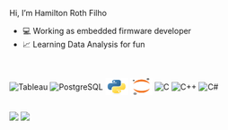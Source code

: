 Hi, I’m Hamilton Roth Filho
- 💻 Working as embedded firmware developer
- 📈 Learning Data Analysis for fun

##

<div style="display: inline_block"><br>  
  <img align="center" alt="Tableau" height="30" width="30" src="https://img.icons8.com/color/30/000000/tableau-software.png">  
  <img align="center" alt="PostgreSQL" height="30" width="40" src="https://cdn.jsdelivr.net/gh/devicons/devicon/icons/postgresql/postgresql-original.svg">
  <img align="center" alt="Python" height="30" width="40" src="https://raw.githubusercontent.com/devicons/devicon/master/icons/python/python-original.svg">
  <img align="center" alt="Jupyter" height="30" width="40" src="https://raw.githubusercontent.com/devicons/devicon/master/icons/jupyter/jupyter-original.svg">
  <img align="center" alt="C" height="30" width="40" src="https://cdn.jsdelivr.net/gh/devicons/devicon/icons/c/c-original.svg">
  <img align="center" alt="C++" height="30" width="40" src="https://cdn.jsdelivr.net/gh/devicons/devicon/icons/cplusplus/cplusplus-original.svg">
  <img align="center" alt="C#" height="30" width="40" src="https://cdn.jsdelivr.net/gh/devicons/devicon/icons/csharp/csharp-original.svg">    
</div>

##

<div>
  <a href="https://www.linkedin.com/in/hamilton-roth-filho-40ab97158/" target="_blank"><img src="https://img.shields.io/badge/-LinkedIn-%230077B5?style=for-the-badge&logo=linkedin&logoColor=white" target="_blank"></a>
  <a href="https://public.tableau.com/app/profile/hamilton.roth.filho" target="_blank"><img height="28" src="https://www.lib.ncsu.edu/sites/default/files/Tableau-Public-logo.png" target="_blank"></a>
</div>

<!---
Hamiltonrfilho/Hamiltonrfilho is a ✨ special ✨ repository because its `README.md` (this file) appears on your GitHub profile.
You can click the Preview link to take a look at your changes.
--->
